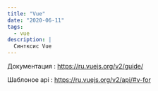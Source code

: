 ```yaml
---
title: "Vue"
date: "2020-06-11"
tags:
  - vue
description: |
  Синтксис Vue
---
```


Документация : https://ru.vuejs.org/v2/guide/

Шаблоное api : https://ru.vuejs.org/v2/api/#v-for